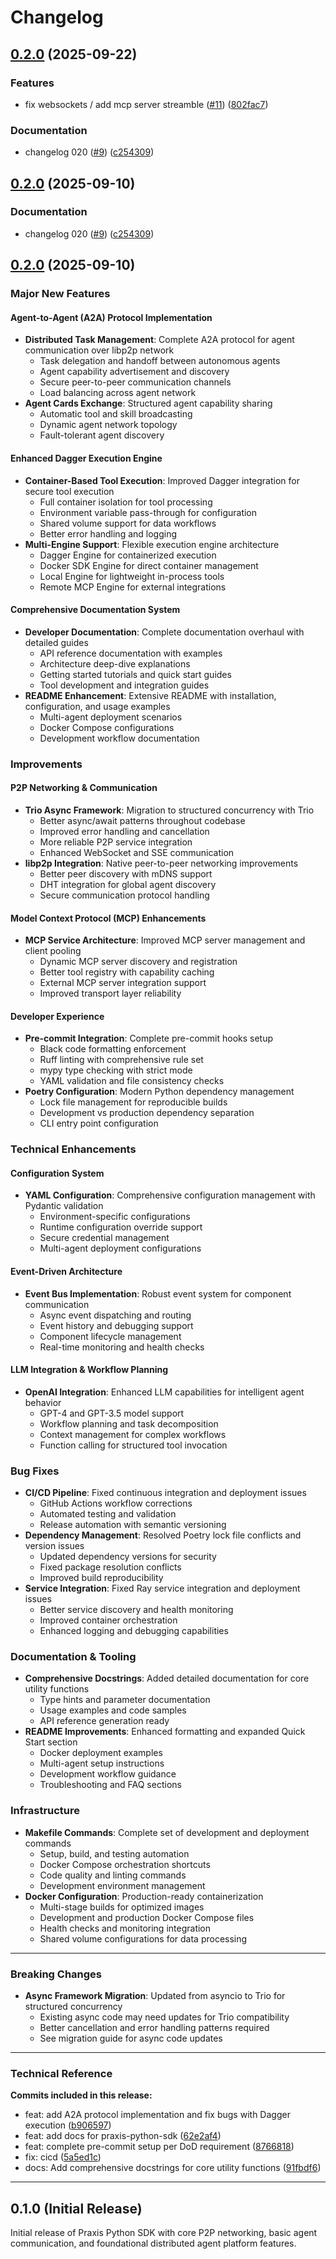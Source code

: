 # Changelog

## [0.2.0](https://github.com/prxs-ai/praxis-py-sdk/compare/praxis-py-sdk-v0.2.0...praxis-py-sdk-v0.2.0) (2025-09-22)


### Features

* fix websockets / add mcp server streamble ([#11](https://github.com/prxs-ai/praxis-py-sdk/issues/11)) ([802fac7](https://github.com/prxs-ai/praxis-py-sdk/commit/802fac7f7e0a2650dfae59998fbadb7930556d19))


### Documentation

* changelog 020 ([#9](https://github.com/prxs-ai/praxis-py-sdk/issues/9)) ([c254309](https://github.com/prxs-ai/praxis-py-sdk/commit/c2543099aec9966b15b2eba920c7be7baeb078d1))

## [0.2.0](https://github.com/prxs-ai/praxis-py-sdk/compare/praxis-py-sdk-v0.2.0...praxis-py-sdk-v0.2.0) (2025-09-10)


### Documentation

* changelog 020 ([#9](https://github.com/prxs-ai/praxis-py-sdk/issues/9)) ([c254309](https://github.com/prxs-ai/praxis-py-sdk/commit/c2543099aec9966b15b2eba920c7be7baeb078d1))

## [0.2.0](https://github.com/prxs-ai/praxis-py-sdk/compare/praxis-py-sdk-v0.1.0...praxis-py-sdk-v0.2.0) (2025-09-10)

### Major New Features

#### **Agent-to-Agent (A2A) Protocol Implementation**
- **Distributed Task Management**: Complete A2A protocol for agent communication over libp2p network
  - Task delegation and handoff between autonomous agents
  - Agent capability advertisement and discovery
  - Secure peer-to-peer communication channels
  - Load balancing across agent network
- **Agent Cards Exchange**: Structured agent capability sharing
  - Automatic tool and skill broadcasting
  - Dynamic agent network topology
  - Fault-tolerant agent discovery

#### **Enhanced Dagger Execution Engine**
- **Container-Based Tool Execution**: Improved Dagger integration for secure tool execution
  - Full container isolation for tool processing
  - Environment variable pass-through for configuration
  - Shared volume support for data workflows
  - Better error handling and logging
- **Multi-Engine Support**: Flexible execution engine architecture
  - Dagger Engine for containerized execution
  - Docker SDK Engine for direct container management
  - Local Engine for lightweight in-process tools
  - Remote MCP Engine for external integrations

#### **Comprehensive Documentation System**
- **Developer Documentation**: Complete documentation overhaul with detailed guides
  - API reference documentation with examples
  - Architecture deep-dive explanations
  - Getting started tutorials and quick start guides
  - Tool development and integration guides
- **README Enhancement**: Extensive README with installation, configuration, and usage examples
  - Multi-agent deployment scenarios
  - Docker Compose configurations
  - Development workflow documentation

### Improvements

#### **P2P Networking & Communication**
- **Trio Async Framework**: Migration to structured concurrency with Trio
  - Better async/await patterns throughout codebase  
  - Improved error handling and cancellation
  - More reliable P2P service integration
  - Enhanced WebSocket and SSE communication
- **libp2p Integration**: Native peer-to-peer networking improvements
  - Better peer discovery with mDNS support
  - DHT integration for global agent discovery
  - Secure communication protocol handling

#### **Model Context Protocol (MCP) Enhancements**  
- **MCP Service Architecture**: Improved MCP server management and client pooling
  - Dynamic MCP server discovery and registration
  - Better tool registry with capability caching
  - External MCP server integration support
  - Improved transport layer reliability

#### **Developer Experience**
- **Pre-commit Integration**: Complete pre-commit hooks setup
  - Black code formatting enforcement
  - Ruff linting with comprehensive rule set
  - mypy type checking with strict mode
  - YAML validation and file consistency checks
- **Poetry Configuration**: Modern Python dependency management
  - Lock file management for reproducible builds
  - Development vs production dependency separation
  - CLI entry point configuration

### Technical Enhancements

#### **Configuration System**
- **YAML Configuration**: Comprehensive configuration management with Pydantic validation
  - Environment-specific configurations
  - Runtime configuration override support
  - Secure credential management
  - Multi-agent deployment configurations

#### **Event-Driven Architecture**
- **Event Bus Implementation**: Robust event system for component communication
  - Async event dispatching and routing
  - Event history and debugging support
  - Component lifecycle management
  - Real-time monitoring and health checks

#### **LLM Integration & Workflow Planning**
- **OpenAI Integration**: Enhanced LLM capabilities for intelligent agent behavior
  - GPT-4 and GPT-3.5 model support
  - Workflow planning and task decomposition
  - Context management for complex workflows
  - Function calling for structured tool invocation

### Bug Fixes

- **CI/CD Pipeline**: Fixed continuous integration and deployment issues
  - GitHub Actions workflow corrections
  - Automated testing and validation
  - Release automation with semantic versioning
- **Dependency Management**: Resolved Poetry lock file conflicts and version issues
  - Updated dependency versions for security
  - Fixed package resolution conflicts
  - Improved build reproducibility
- **Service Integration**: Fixed Ray service integration and deployment issues
  - Better service discovery and health monitoring
  - Improved container orchestration
  - Enhanced logging and debugging capabilities

### Documentation & Tooling

- **Comprehensive Docstrings**: Added detailed documentation for core utility functions
  - Type hints and parameter documentation
  - Usage examples and code samples
  - API reference generation ready
- **README Improvements**: Enhanced formatting and expanded Quick Start section
  - Docker deployment examples
  - Multi-agent setup instructions
  - Development workflow guidance
  - Troubleshooting and FAQ sections

### Infrastructure

- **Makefile Commands**: Complete set of development and deployment commands
  - Setup, build, and testing automation
  - Docker Compose orchestration shortcuts
  - Code quality and linting commands
  - Development environment management
- **Docker Configuration**: Production-ready containerization
  - Multi-stage builds for optimized images
  - Development and production Docker Compose files
  - Health checks and monitoring integration
  - Shared volume configurations for data processing

---

### Breaking Changes

- **Async Framework Migration**: Updated from asyncio to Trio for structured concurrency
  - Existing async code may need updates for Trio compatibility
  - Better cancellation and error handling patterns required
  - See migration guide for async code updates

---

### Technical Reference

**Commits included in this release:**
- feat: add A2A protocol implementation and fix bugs with Dagger execution ([b906597](https://github.com/prxs-ai/praxis-py-sdk/commit/b906597d83aded72c123235b7c380109e6e70bd8))
- feat: add docs for praxis-python-sdk ([62e2af4](https://github.com/prxs-ai/praxis-py-sdk/commit/62e2af4108ecee41d6b4192d5dfa8e5500ff36b0))
- feat: complete pre-commit setup per DoD requirement ([8766818](https://github.com/prxs-ai/praxis-py-sdk/commit/876681840f5a7d5297cc1f8849c4d7d529909afa))
- fix: cicd ([5a5ed1c](https://github.com/prxs-ai/praxis-py-sdk/commit/5a5ed1c08215514ce5b1070ccfdfb8dcaec58aa1))
- docs: Add comprehensive docstrings for core utility functions ([91fbdf6](https://github.com/prxs-ai/praxis-py-sdk/commit/91fbdf6ad23fac9deb08757ed5a722d854c1d892))

---

## 0.1.0 (Initial Release)

Initial release of Praxis Python SDK with core P2P networking, basic agent communication, and foundational distributed agent platform features.
